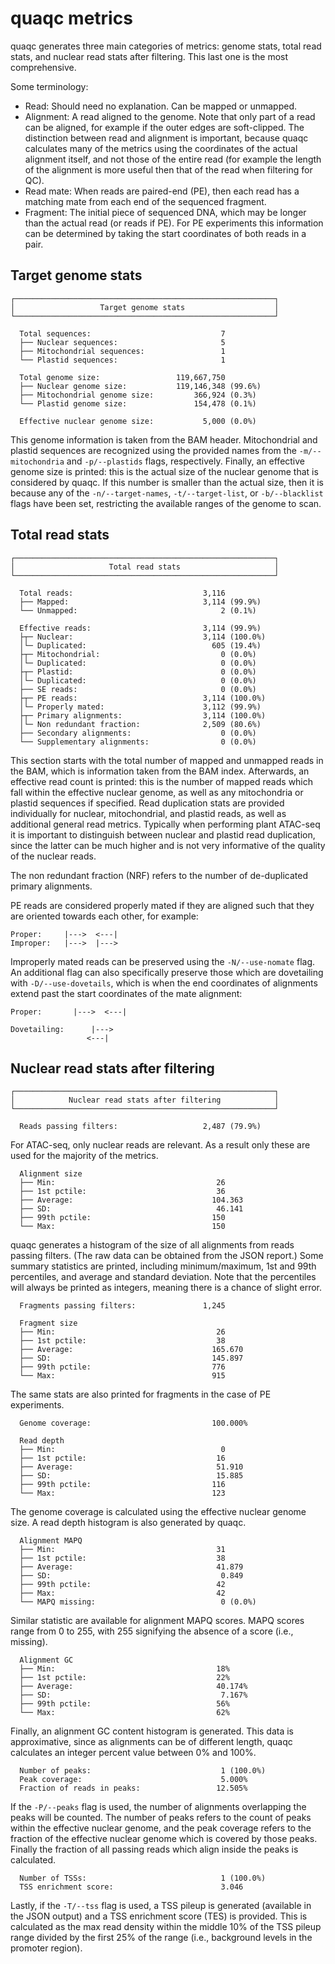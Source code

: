 # quaqc metrics

quaqc generates three main categories of metrics: genome stats,
total read stats, and nuclear read stats after filtering. This last one
is the most comprehensive.

Some terminology:

* Read: Should need no explanation. Can be mapped or unmapped.
* Alignment: A read aligned to the genome. Note that only part of a
  read can be aligned, for example if the outer edges are soft-clipped.
  The distinction between read and alignment is important, because
  quaqc calculates many of the metrics using the coordinates of the
  actual alignment itself, and not those of the entire read (for example
  the length of the alignment is more useful then that of the read
  when filtering for QC).
* Read mate: When reads are paired-end (PE), then each read has a matching
  mate from each end of the sequenced fragment.
* Fragment: The initial piece of sequenced DNA, which may be longer than
  the actual read (or reads if PE). For PE experiments this information
  can be determined by taking the start coordinates of both reads in a pair.

## Target genome stats

```
┌──────────────────────────────────────────────────────────┐
│                   Target genome stats                    │
└──────────────────────────────────────────────────────────┘

  Total sequences:                             7
  ├── Nuclear sequences:                       5
  ├── Mitochondrial sequences:                 1
  └── Plastid sequences:                       1

  Total genome size:                 119,667,750
  ├── Nuclear genome size:           119,146,348 (99.6%)
  ├── Mitochondrial genome size:         366,924 (0.3%)
  └── Plastid genome size:               154,478 (0.1%)

  Effective nuclear genome size:           5,000 (0.0%)
```

This genome information is taken from the BAM header. Mitochondrial
and plastid sequences are recognized using the provided names from
the `-m/--mitochondria` and `-p/--plastids` flags, respectively.
Finally, an effective genome
size is printed: this is the actual size of the nuclear genome that
is considered by quaqc. If this number is smaller than the actual
size, then it is because any of the `-n/--target-names`, `-t/--target-list`,
or `-b/--blacklist` flags have been set, restricting the available
ranges of the genome to scan.

## Total read stats

```
┌──────────────────────────────────────────────────────────┐
│                     Total read stats                     │
└──────────────────────────────────────────────────────────┘

  Total reads:                             3,116
  ├── Mapped:                              3,114 (99.9%)
  └── Unmapped:                                2 (0.1%)

  Effective reads:                         3,114 (99.9%)
  ├┬─ Nuclear:                             3,114 (100.0%)
  │└─ Duplicated:                            605 (19.4%)
  ├┬─ Mitochondrial:                           0 (0.0%)
  │└─ Duplicated:                              0 (0.0%)
  ├┬─ Plastid:                                 0 (0.0%)
  │└─ Duplicated:                              0 (0.0%)
  ├── SE reads:                                0 (0.0%)
  ├┬─ PE reads:                            3,114 (100.0%)
  │└─ Properly mated:                      3,112 (99.9%)
  ├┬─ Primary alignments:                  3,114 (100.0%)
  │└─ Non redundant fraction:              2,509 (80.6%)
  ├── Secondary alignments:                    0 (0.0%)
  └── Supplementary alignments:                0 (0.0%)
```

This section starts with the total number of mapped and unmapped
reads in the BAM, which is information taken from the BAM index.
Afterwards, an effective read count is printed: this is the number
of mapped reads which fall within the effective nuclear genome,
as well as any mitochondria or plastid sequences if specified.
Read duplication stats are provided individually for nuclear,
mitochondrial, and plastid reads, as well as additional general
read metrics. Typically when performing plant ATAC-seq it is important
to distinguish between nuclear and plastid read duplication, since
the latter can be much higher and is not very informative of the
quality of the nuclear reads.


The non redundant fraction (NRF) refers to the number of
de-duplicated primary alignments.

PE reads are considered properly
mated if they are aligned such that they are oriented towards each
other, for example:

```
Proper:     |--->  <---|
Improper:   |--->  |--->
```

Improperly mated reads can be preserved using the `-N/--use-nomate` flag.
An additional flag can also specifically preserve those which are dovetailing
with `-D/--use-dovetails`, which is when the end coordinates of alignments
extend past the start coordinates of the mate alignment:

```
Proper:       |--->  <---|

Dovetailing:      |--->
                 <---|
```

## Nuclear read stats after filtering

```
┌──────────────────────────────────────────────────────────┐
│            Nuclear read stats after filtering            │
└──────────────────────────────────────────────────────────┘

  Reads passing filters:                   2,487 (79.9%)
```

For ATAC-seq, only nuclear reads are relevant. As a result only
these are used for the majority of the metrics.

```
  Alignment size
  ├── Min:                                    26
  ├── 1st pctile:                             36
  ├── Average:                               104.363
  ├── SD:                                     46.141
  ├── 99th pctile:                           150
  └── Max:                                   150
```

quaqc generates a histogram of the size of all alignments from reads
passing filters. (The raw data can be obtained from the JSON report.)
Some summary statistics are printed, including minimum/maximum,
1st and 99th percentiles, and average and standard deviation. Note
that the percentiles will always be printed as integers, meaning
there is a chance of slight error.

```
  Fragments passing filters:               1,245

  Fragment size
  ├── Min:                                    26
  ├── 1st pctile:                             38
  ├── Average:                               165.670
  ├── SD:                                    145.897
  ├── 99th pctile:                           776
  └── Max:                                   915
```

The same stats are also printed for fragments in the case of PE
experiments.

```
  Genome coverage:                           100.000%

  Read depth
  ├── Min:                                     0
  ├── 1st pctile:                             16
  ├── Average:                                51.910
  ├── SD:                                     15.885
  ├── 99th pctile:                           116
  └── Max:                                   123
```

The genome coverage is calculated using the effective nuclear
genome size. A read depth histogram is also generated by quaqc.

```
  Alignment MAPQ
  ├── Min:                                    31
  ├── 1st pctile:                             38
  ├── Average:                                41.879
  ├── SD:                                      0.849
  ├── 99th pctile:                            42
  ├── Max:                                    42
  └── MAPQ missing:                            0 (0.0%)
```

Similar statistic are available for alignment MAPQ scores.
MAPQ scores range from 0 to 255, with 255 signifying the
absence of a score (i.e., missing).

```
  Alignment GC
  ├── Min:                                    18%
  ├── 1st pctile:                             22%
  ├── Average:                                40.174%
  ├── SD:                                      7.167%
  ├── 99th pctile:                            56%
  └── Max:                                    62%
```

Finally, an alignment GC content histogram is generated. This
data is approximative, since as alignments can be of different
length, quaqc calculates an integer percent value between 0%
and 100%.

```
  Number of peaks:                             1 (100.0%)
  Peak coverage:                               5.000%
  Fraction of reads in peaks:                 12.505%
```

If the `-P/--peaks` flag is used, the number of alignments overlapping
the peaks will be counted. The number of peaks refers to the count
of peaks within the effective nuclear genome, and the peak coverage
refers to the fraction of the effective nuclear genome which is
covered by those peaks. Finally the fraction of all passing reads which align
inside the peaks is calculated.

```
  Number of TSSs:                              1 (100.0%)
  TSS enrichment score:                        3.046
```

Lastly, if the `-T/--tss` flag is used, a TSS pileup is generated
(available in the JSON output) and a TSS enrichment score (TES)
is provided. This is calculated as the max read density within the middle
10% of the TSS pileup range divided by the first 25% of the range (i.e.,
background levels in the promoter region).

